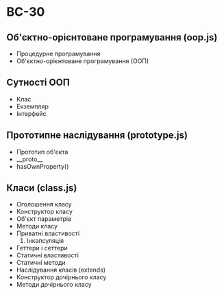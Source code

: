 # BC-30

## Об'єктно-орієнтоване програмування  (oop.js)

- Процедурне програмування
- Об'єктно-орієнтоване програмування (ООП)

## Сутності ООП

- Клас
- Екземпляр
- Інтерфейс

## Прототипне наслідування (prototype.js)
- Прототип об'єкта
- \_\_proto\_\_
- hasOwnProperty()


## Класи (class.js)
- Оголошення класу
- Конструктор класу
- Об'єкт параметрів
- Методи класу
- Приватні властивості
    1. Інкапсуляція 
- Геттери і сеттери
- Статичні властивості
- Статичні методи
- Наслідування класів (extends)
- Конструктор дочірнього класу
- Методи дочірнього класу

